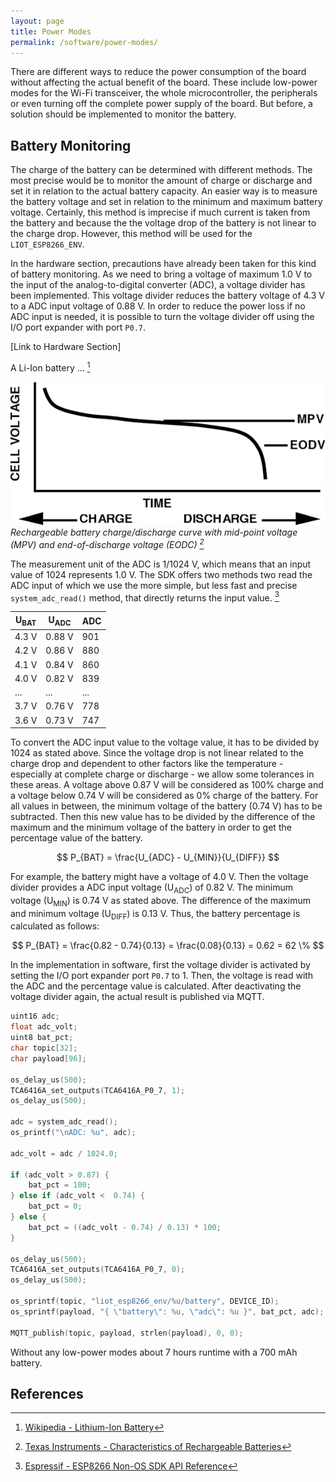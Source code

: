 ```yaml
---
layout: page
title: Power Modes
permalink: /software/power-modes/
---
```


There are different ways to reduce the power consumption of the board without affecting the actual benefit of the board.
These include low-power modes for the Wi-Fi transceiver, the whole microcontroller, the peripherals or even turning off the complete power supply of the board.
But before, a solution should be implemented to monitor the battery.

Battery Monitoring
------------------

The charge of the battery can be determined with different methods.
The most precise would be to monitor the amount of charge or discharge and set it in relation to the actual battery capacity.
An easier way is to measure the battery voltage and set in relation to the minimum and maximum battery voltage.
Certainly, this method is imprecise if much current is taken from the battery and because the the voltage drop of the battery is not linear to the charge drop.
However, this method will be used for the `LIOT_ESP8266_ENV`.

In the hardware section, precautions have already been taken for this kind of battery monitoring.
As we need to bring a voltage of maximum 1.0 V to the input of the analog-to-digital converter (ADC), a voltage divider has been implemented.
This voltage divider reduces the battery voltage of 4.3 V to a ADC input voltage of 0.88 V.
In order to reduce the power loss if no ADC input is needed, it is possible to turn the voltage divider off using the I/O port expander with port `P0.7`.

[Link to Hardware Section]

A Li-Ion battery ...
[^li-ion]

![Battery Characteristics](/media/liot_esp8266_env/software/power-modes/battery-characteristics.png)
*Rechargeable battery charge/discharge curve with mid-point voltage (MPV) and end-of-discharge voltage (EODC) [^recharge-batteries]*

The measurement unit of the ADC is 1/1024 V, which means that an input value of 1024 represents 1.0 V.
The SDK offers two methods two read the ADC input of which we use the more simple, but less fast and precise `system_adc_read()` method, that directly returns the input value.
[^non-os-sdk-api]

| U<sub>BAT</sub> | U<sub>ADC</sub> | ADC |
| --------------- | --------------- | --- |
| 4.3 V           | 0.88 V          | 901 |
| 4.2 V           | 0.86 V          | 880 |
| 4.1 V           | 0.84 V          | 860 |
| 4.0 V           | 0.82 V          | 839 |
| ...             | ...             | ... |
| 3.7 V           | 0.76 V          | 778 |
| 3.6 V           | 0.73 V          | 747 |

To convert the ADC input value to the voltage value, it has to be divided by 1024 as stated above.
Since the voltage drop is not linear related to the charge drop and dependent to other factors like the temperature - especially at complete charge or discharge - we allow some tolerances in these areas.
A voltage above 0.87 V will be considered as 100% charge and a voltage below 0.74 V will be considered as 0% charge of the battery.
For all values in between, the minimum voltage of the battery (0.74 V) has to be subtracted.
Then this new value has to be divided by the difference of the maximum and the minimum voltage of the battery in order to get the percentage value of the battery.

$$
P_{BAT} = \frac{U_{ADC} - U_{MIN}}{U_{DIFF}} 
$$

For example, the battery might have a voltage of 4.0 V.
Then the voltage divider provides a ADC input voltage (U<sub>ADC</sub>) of 0.82 V.
The minimum voltage (U<sub>MIN</sub>) is 0.74 V as stated above.
The difference of the maximum and minimum voltage (U<sub>DIFF</sub>) is 0.13 V.
Thus, the battery percentage is calculated as follows:

$$
P_{BAT} = \frac{0.82 - 0.74}{0.13} = \frac{0.08}{0.13} = 0.62 = 62 \%
$$

In the implementation in software, first the voltage divider is activated by setting the I/O port expander port `P0.7` to 1.
Then, the voltage is read with the ADC and the percentage value is calculated.
After deactivating the voltage divider again, the actual result is published via MQTT.

```c
uint16 adc;
float adc_volt;
uint8 bat_pct;
char topic[32];
char payload[96];

os_delay_us(500);
TCA6416A_set_outputs(TCA6416A_P0_7, 1);
os_delay_us(500);

adc = system_adc_read();
os_printf("\nADC: %u", adc);

adc_volt = adc / 1024.0;

if (adc_volt > 0.87) {
    bat_pct = 100;
} else if (adc_volt <  0.74) {
    bat_pct = 0;
} else {
    bat_pct = ((adc_volt - 0.74) / 0.13) * 100;
}

os_delay_us(500);
TCA6416A_set_outputs(TCA6416A_P0_7, 0);
os_delay_us(500);

os_sprintf(topic, "liot_esp8266_env/%u/battery", DEVICE_ID);
os_sprintf(payload, "{ \"battery\": %u, \"adc\": %u }", bat_pct, adc);

MQTT_publish(topic, payload, strlen(payload), 0, 0);
```

Without any low-power modes about 7 hours runtime with a 700 mAh battery.


References
----------

[^li-ion]: [Wikipedia - Lithium-Ion Battery](https://en.wikipedia.org/wiki/Lithium-ion_battery)

[^recharge-batteries]: [Texas Instruments - Characteristics of Rechargeable Batteries](http://www.ti.com/lit/an/snva533/snva533.pdf)

[^non-os-sdk-api]: [Espressif - ESP8266 Non-OS SDK API Reference](/media/liot_esp8266_env/documents/esp8266_non_os_sdk_api_reference.pdf)